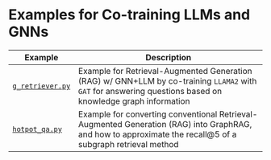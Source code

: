 # Examples for Co-training LLMs and GNNs

| Example                              | Description                                                                                                                                                 |
| ------------------------------------ | ----------------------------------------------------------------------------------------------------------------------------------------------------------- |
| [`g_retriever.py`](./g_retriever.py) | Example for Retrieval-Augmented Generation (RAG) w/ GNN+LLM by co-training `LLAMA2` with `GAT` for answering questions based on knowledge graph information |
| [`hotpot_qa.py`](./hotpot_qa.py) | Example for converting conventional Retrieval-Augmented Generation (RAG) into GraphRAG, and how to approximate the recall@5 of a subgraph retrieval method |

